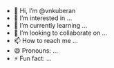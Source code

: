 - 👋 Hi, I’m @vnkuberan
- 👀 I’m interested in ...
- 🌱 I’m currently learning ...
- 💞️ I’m looking to collaborate on ...
- 📫 How to reach me ...
- 😄 Pronouns: ...
- ⚡ Fun fact: ...

<!---
vnkuberan/vnkuberan is a ✨ special ✨ repository because its `README.md` (this file) appears on your GitHub profile.
You can click the Preview link to take a look at your changes.
--->

